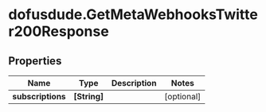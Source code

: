 # dofusdude.GetMetaWebhooksTwitter200Response

## Properties

Name | Type | Description | Notes
------------ | ------------- | ------------- | -------------
**subscriptions** | **[String]** |  | [optional] 


